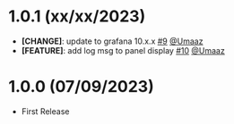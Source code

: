<!-- 1.0.1 Start -->
# 1.0.1 (xx/xx/2023)

- **[CHANGE]**: update to grafana 10.x.x [#9](https://github.com/intergral/deep/pull/9) [@Umaaz](https://github.com/Umaaz)
- **[FEATURE]**: add log msg to panel display [#10](https://github.com/intergral/deep/pull/10) [@Umaaz](https://github.com/Umaaz)

<!-- 1.0.1 END -->

<!-- 1.0.0 Start -->
# 1.0.0 (07/09/2023)

 - First Release
 
<!-- 1.0.0 END -->

<!-- 0.1.1 Start -->
<!-- Template START
# 0.1.1 (16/06/2023)

- **[CHANGE]**: description [#PRid](https://github.com/intergral/deep/pull/PRid) [@user](https://github.com/user)
- **[FEATURE]**: description [#PRid](https://github.com/intergral/deep/pull/PRid) [@user](https://github.com/user)
- **[ENHANCEMENT]**: description [#PRid](https://github.com/intergral/deep/pull/PRid) [@user](https://github.com/user)
- **[BUGFIX]**: description [#PRid](https://github.com/intergral/deep/pull/PRid) [@user](https://github.com/user)
Template END -->
<!-- 0.1.1 END -->

